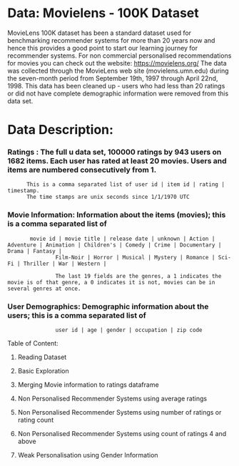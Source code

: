 # Data: Movielens - 100K Dataset

MovieLens 100K dataset has been a standard dataset used for benchmarking recommender systems for more than 20 years now and hence this provides a good point to start our learning journey for recommender systems. For non commercial personalised recommendations for movies you can check out the website: https://movielens.org/
The data was collected through the MovieLens web site (movielens.umn.edu) during the seven-month period from September 19th, 1997 through April 22nd, 1998. 
This data has been cleaned up - users who had less than 20 ratings or did not have complete demographic information were removed from this data set. 


# Data Description:

### Ratings : The full u data set, 100000 ratings by 943 users on 1682 items. Each user has rated at least 20 movies.  Users and items are numbered consecutively from 1. 
          This is a comma separated list of user id | item id | rating | timestamp. 
          The time stamps are unix seconds since 1/1/1970 UTC   


### Movie Information: Information about the items (movies); this is a comma separated list of 
		   movie id | movie title | release date | unknown | Action | Adventure | Animation | Children's | Comedy | Crime | Documentary | Drama | Fantasy |
             	   Film-Noir | Horror | Musical | Mystery | Romance | Sci-Fi | Thriller | War | Western |
		  	 
              	   The last 19 fields are the genres, a 1 indicates the movie is of that genre, a 0 indicates it is not, movies can be in several genres at once.


### User Demographics: Demographic information about the users; this is a comma separated list of
                   user id | age | gender | occupation | zip code



Table of Content:

1. Reading Dataset

2. Basic Exploration

3. Merging Movie information to ratings dataframe

4. Non Personalised Recommender Systems using average ratings

5. Non Personalised Recommender Systems using number of ratings or rating count

6. Non Personalised Recommender Systems using count of ratings 4 and above

7. Weak Personalisation using Gender Information




